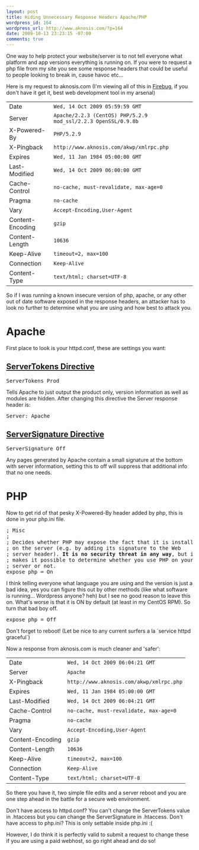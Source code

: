 ```yaml
--- 
layout: post
title: Hiding Unnecessary Response Headers Apache/PHP
wordpress_id: 164
wordpress_url: http://www.aknosis.com/?p=164
date: 2009-10-13 23:23:15 -07:00
comments: true
---
```

One way to help protect your website/server is to not tell everyone what platform and app versions everything is running on. If you were to request a php file from my site you see some response headers that could be useful to people looking to break in, cause havoc etc...

Here is my request to aknosis.com (I'm viewing all of this in <a href="http://getfirebug.com/">Firebug</a>, if you don't have it get it, best web development tool in my arsenal)
<table border="0" cellspacing="0" cellpadding="0">
<tbody>
<tr>
<td>Date</td>
<td><code>Wed, 14 Oct 2009 05:59:59 GMT</code></td>
</tr>
<tr>
<td>Server</td>
<td><code>Apache/2.2.3 (CentOS) PHP/5.2.9 mod_ssl/2.2.3 OpenSSL/0.9.8b</code></td>
</tr>
<tr>
<td>X-Powered-By</td>
<td><code>PHP/5.2.9</code></td>
</tr>
<tr>
<td>X-Pingback</td>
<td><code>http://www.aknosis.com/akwp/xmlrpc.php</code></td>
</tr>
<tr>
<td>Expires</td>
<td><code>Wed, 11 Jan 1984 05:00:00 GMT</code></td>
</tr>
<tr>
<td>Last-Modified</td>
<td><code>Wed, 14 Oct 2009 06:00:00 GMT</code></td>
</tr>
<tr>
<td>Cache-Control</td>
<td><code>no-cache, must-revalidate, max-age=0</code></td>
</tr>
<tr>
<td>Pragma</td>
<td><code>no-cache</code></td>
</tr>
<tr>
<td>Vary</td>
<td><code>Accept-Encoding,User-Agent</code></td>
</tr>
<tr>
<td>Content-Encoding</td>
<td><code>gzip</code></td>
</tr>
<tr>
<td>Content-Length</td>
<td><code>10636</code></td>
</tr>
<tr>
<td>Keep-Alive</td>
<td><code>timeout=2, max=100</code></td>
</tr>
<tr>
<td>Connection</td>
<td><code>Keep-Alive</code></td>
</tr>
<tr>
<td>Content-Type</td>
<td><code>text/html; charset=UTF-8</code></td>
</tr>
</tbody></table>
So if I was running a known insecure version of php, apache, or any other out of date software exposed in the response headers, an attacker has to look no further to determine what you are using and how best to attack you.
<h1>Apache</h1>
<!--more-->
First place to look is your httpd.conf, these are settings you want:
<h2><a href="http://httpd.apache.org/docs/2.2/mod/core.html#servertokens">ServerTokens Directive</a></h2>
<pre>ServerTokens Prod</pre>
Tells Apache to just output the product only, version information as well as modules are hidden. After changing this directive the Server response header is:
<pre>Server: Apache</pre>
<h2><a href="http://httpd.apache.org/docs/2.2/mod/core.html#serversignature">ServerSignature Directive</a></h2>
<pre>ServerSignature Off
</pre>
Any pages generated by Apache contain a small signature at the bottom with server information, setting this to off will suppress that additional info that no one needs.
<h1>PHP</h1>
Now to get rid of that pesky X-Powered-By header added by php, this is done in your php.ini file.
<pre>; Misc
;
; Decides whether PHP may expose the fact that it is installed
; on the server (e.g. by adding its signature to the Web
; server header). <strong>It is no security threat in any way</strong>, but it
; makes it possible to determine whether you use PHP on your
; server or not.
expose_php = On
</pre>
I think telling everyone what language you are using and the version is just a bad idea, yes you can figure this out by other methods (like what software is running... Wordpress anyone? heh) but I see no good reason to leave this on. What's worse is that it is ON by default (at least in my CentOS RPM). So turn that bad boy off.
<pre>expose_php = Off
</pre>
Don't forget to reboot! (Let be nice to any current surfers a la `service httpd graceful`)

Now a response from aknosis.com is much cleaner and 'safer':
<table class="netInfoHeadersText netInfoText netInfoHeadersTable " border="0" cellspacing="0" cellpadding="0">
<tbody class=" ">
<tr class=" ">
<td class="netInfoParamName ">Date</td>
<td class="netInfoParamValue "><code class=" ">Wed, 14 Oct 2009 06:04:21 GMT</code></td>
</tr>
<tr class=" ">
<td class="netInfoParamName ">Server</td>
<td class="netInfoParamValue "><code class=" ">Apache</code></td>
</tr>
<tr class=" ">
<td class="netInfoParamName ">X-Pingback</td>
<td class="netInfoParamValue "><code class=" ">http://www.aknosis.com/akwp/xmlrpc.php</code></td>
</tr>
<tr class=" ">
<td class="netInfoParamName ">Expires</td>
<td class="netInfoParamValue "><code class=" ">Wed, 11 Jan 1984 05:00:00 GMT</code></td>
</tr>
<tr class=" ">
<td class="netInfoParamName ">Last-Modified</td>
<td class="netInfoParamValue "><code class=" ">Wed, 14 Oct 2009 06:04:21 GMT</code></td>
</tr>
<tr class=" ">
<td class="netInfoParamName ">Cache-Control</td>
<td class="netInfoParamValue "><code class=" ">no-cache, must-revalidate, max-age=0</code></td>
</tr>
<tr class=" ">
<td class="netInfoParamName ">Pragma</td>
<td class="netInfoParamValue "><code class=" ">no-cache</code></td>
</tr>
<tr class=" ">
<td class="netInfoParamName ">Vary</td>
<td class="netInfoParamValue "><code class=" ">Accept-Encoding,User-Agent</code></td>
</tr>
<tr class=" ">
<td class="netInfoParamName ">Content-Encoding</td>
<td class="netInfoParamValue "><code class=" ">gzip</code></td>
</tr>
<tr class=" ">
<td class="netInfoParamName ">Content-Length</td>
<td class="netInfoParamValue "><code class=" ">10636</code></td>
</tr>
<tr class=" ">
<td class="netInfoParamName ">Keep-Alive</td>
<td class="netInfoParamValue "><code class=" ">timeout=2, max=100</code></td>
</tr>
<tr class=" ">
<td class="netInfoParamName ">Connection</td>
<td class="netInfoParamValue "><code class=" ">Keep-Alive</code></td>
</tr>
<tr class=" ">
<td class="netInfoParamName ">Content-Type</td>
<td class="netInfoParamValue "><code class=" ">text/html; charset=UTF-8</code></td>
</tr>
</tbody></table>
<div id="_mcePaste" style="overflow: hidden; position: absolute; left: -10000px; top: 717px; width: 1px; height: 1px;">service httpd graceful</div>
So there you have it, two simple file edits and a server reboot and you are one step ahead in the battle for a secure web environment.

Don't have access to httpd.conf? You can't change the ServerTokens value in .htaccess but you can change the ServerSignature in .htaccess.
Don't have access to php.ini? This is only settable inside php.ini :(

However, I do think it is perfectly valid to submit a request to change these if you are using a paid webhost, so go right ahead and do so!
